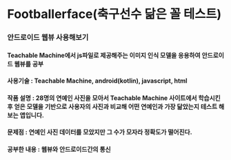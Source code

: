 # Footballerface(축구선수 닮은 꼴 테스트)
### 안드로이드 웹뷰 사용해보기
#### Teachable Machine에서 js파일로 제공해주는 이미지 인식 모델을 응용하여 안드로이드 웹뷰를 공부

#### 사용기술 : Teachable Machine, android(kotlin), javascript, html

#### 작품 설명 : 28명의 연예인 사진을 모아서 Teachable Machine 사이트에서 학습시킨후 얻은 모델을 기반으로 사용자의 사진과 비교해 어떤 연예인과 가장 닮았는지 테스트 해보는 앱입니다.

#### 문제점 : 연예인 사진 데이터를 모았지만 그 수가 모자라 정확도가 떨어진다.

#### 공부한 내용 : 웹뷰와 안드로이드간의 통신
